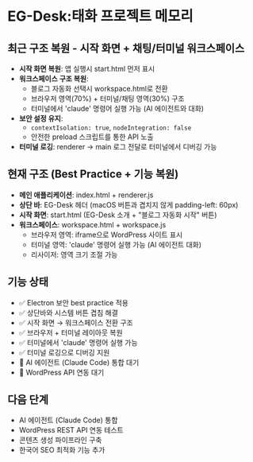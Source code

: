 # EG-Desk:태화 프로젝트 메모리

## 최근 구조 복원 - 시작 화면 + 채팅/터미널 워크스페이스
- **시작 화면 복원**: 앱 실행시 start.html 먼저 표시
- **워크스페이스 구조 복원**: 
  - 블로그 자동화 선택시 workspace.html로 전환
  - 브라우저 영역(70%) + 터미널/채팅 영역(30%) 구조
  - 터미널에서 'claude' 명령어 실행 가능 (AI 에이전트와 대화)
- **보안 설정 유지**: 
  - `contextIsolation: true`, `nodeIntegration: false`
  - 안전한 preload 스크립트를 통한 API 노출
- **터미널 로깅**: renderer → main 로그 전달로 터미널에서 디버깅 가능

## 현재 구조 (Best Practice + 기능 복원)
- **메인 애플리케이션**: index.html + renderer.js
- **상단 바**: EG-Desk 헤더 (macOS 버튼과 겹치지 않게 padding-left: 60px)
- **시작 화면**: start.html (EG-Desk 소개 + "블로그 자동화 시작" 버튼)
- **워크스페이스**: workspace.html + workspace.js
  - 브라우저 영역: iframe으로 WordPress 사이트 표시
  - 터미널 영역: 'claude' 명령어 실행 가능 (AI 에이전트 대화)
  - 리사이저: 영역 크기 조절 가능

## 기능 상태
- ✅ Electron 보안 best practice 적용
- ✅ 상단바와 시스템 버튼 겹침 해결
- ✅ 시작 화면 → 워크스페이스 전환 구조
- ✅ 브라우저 + 터미널 레이아웃 복원
- ✅ 터미널에서 'claude' 명령어 실행 가능
- ✅ 터미널 로깅으로 디버깅 지원
- 🔄 AI 에이전트 (Claude Code) 통합 대기
- 🔄 WordPress API 연동 대기

## 다음 단계
- AI 에이전트 (Claude Code) 통합
- WordPress REST API 연동 테스트
- 콘텐츠 생성 파이프라인 구축
- 한국어 SEO 최적화 기능 추가 